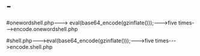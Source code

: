 # -
#onewordshell.php---> eval(base64_encode(gzinflate()));--->five times--->encode.onewordshell.php

#shell.php--->eval(base64_encode(gzinflate()));--->five times--->encode.shell.php
